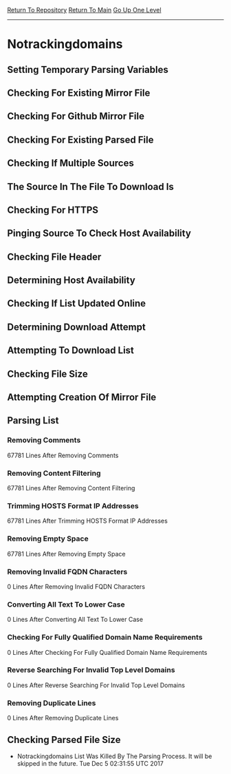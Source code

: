 [Return To Repository](https://github.com/deathbybandaid/piholeparser/)
[Return To Main](https://github.com/deathbybandaid/piholeparser/blob/master/RecentRunLogs/Mainlog.md)
[Go Up One Level](https://github.com/deathbybandaid/piholeparser/blob/master/RecentRunLogs/TopLevelScripts/30-Processing-Blacklists.md)
____________________________________
# Notrackingdomains
## Setting Temporary Parsing Variables
## Checking For Existing Mirror File
## Checking For Github Mirror File
## Checking For Existing Parsed File
## Checking If Multiple Sources
## The Source In The File To Download Is
## Checking For HTTPS
## Pinging Source To Check Host Availability
## Checking File Header
## Determining Host Availability
## Checking If List Updated Online
## Determining Download Attempt
## Attempting To Download List
## Checking File Size
## Attempting Creation Of Mirror File
## Parsing List
### Removing Comments
67781 Lines After Removing Comments
### Removing Content Filtering
67781 Lines After Removing Content Filtering
### Trimming HOSTS Format IP Addresses
67781 Lines After Trimming HOSTS Format IP Addresses
### Removing Empty Space
67781 Lines After Removing Empty Space
### Removing Invalid FQDN Characters
0 Lines After Removing Invalid FQDN Characters
### Converting All Text To Lower Case
0 Lines After Converting All Text To Lower Case
### Checking For Fully Qualified Domain Name Requirements
0 Lines After Checking For Fully Qualified Domain Name Requirements
### Reverse Searching For Invalid Top Level Domains
0 Lines After Reverse Searching For Invalid Top Level Domains
### Removing Duplicate Lines
0 Lines After Removing Duplicate Lines
## Checking Parsed File Size
* Notrackingdomains List Was Killed By The Parsing Process. It will be skipped in the future. Tue Dec 5 02:31:55 UTC 2017
